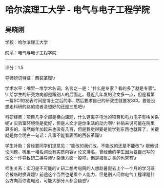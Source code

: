 # 哈尔滨理工大学 - 电气与电子工程学院

## 吴晓刚

学校：哈尔滨理工大学

院系：电气与电子工程学院

* * *

评分：1.5

导师辨识特征：西装革履\r

学术水平：嘴里一堆学术名词，名言之一是：“什么是专家？看的多了就是专家”。\r
给学生的研究方向都是跟别人的后面走。最近几年发的论文多一点，但是看第一篇SCI的发表时间是博士之后的事...然后要求自己的研究生就要发SCI。要是没想走科研的路的或者没想好的还是三思吧\r

科研经费：项目几乎全部是横向课题，什么锂离子电池的项目和电力电子有啥关系呢\r
实验室环境倒是挺好，但是人文才是你生活的动力啊\r
补贴来说可能在院里算多的，虽然每年加起来也没有几百，但是我觉得要是能学到东西也就算了，关键就是你会明白一句话：凡事不能看表面的西装革履\r

学生补助：曾经要同学们提意见：“能改的我们改，不能改的还是不能改”\r
跟他讨论问题，嘴里一堆名词没有实质内容\r
论文排名，曾经他的学生因为要自己写的论文一作导致研二换导师\r
杂活方面一般吧，但是报账之类的也常有\r

师生关系：实习是不可能的\r
研二想考电网的人想趁暑假去上个一个月的学习班会被临时换课题\r
前途这个当然也是看个人能力，但是别人问你电气工程课题什么方向而你说电池，可能大部分人都会疑惑\r